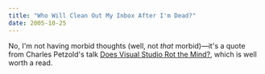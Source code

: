 ```yaml
---
title: "Who Will Clean Out My Inbox After I'm Dead?"
date: 2005-10-25
---
```

<p>No, I'm not having morbid thoughts (well, not <em>that</em> morbid)—it's a quote from Charles Petzold's talk <a href="http://charlespetzold.com/etc/DoesVisualStudioRotTheMind.html">Does Visual Studio Rot the Mind?</a>, which is well worth a read.</p>
